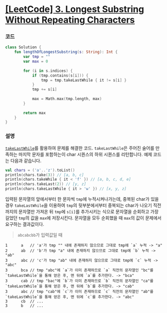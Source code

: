 # [[LeetCode] 3. Longest Substring Without Repeating Characters](https://leetcode.com/problems/longest-substring-without-repeating-characters/)

### 코드

```kotlin
class Solution {
    fun lengthOfLongestSubstring(s: String): Int {
        var tmp = ""
        var max = 0
        
        for (i in s.indices) {
            if (tmp.contains(s[i])) {
                tmp = tmp.takeLastWhile { it != s[i] }
            }
            tmp += s[i]
            
            max = Math.max(tmp.length, max)
        }
        
        return max
    }
}
```

### 설명

[`takeLastWhile`](https://kotlinlang.org/api/latest/jvm/stdlib/kotlin.collections/take-last-while.html)를 활용하여 문제를 해결한 코드. `takeLastWhile`은 주어진 술어를 만족하는 마지막 문자를 포함하는이 char 시퀀스의 하위 시퀀스를 리턴합니다. 예제 코드는 다음과 같습니다.

```kotlin
val chars = ('a'..'z').toList()
println(chars.take(3)) // [a, b, c]
println(chars.takeWhile { it < 'f' }) // [a, b, c, d, e]
println(chars.takeLast(2)) // [y, z]
println(chars.takeLastWhile { it > 'w' }) // [x, y, z]
```

입력된 문자열의 앞에서부터 한 문자씩 `tmp`에 누적시켜나가는데, 중복된 char가 있을 경우 `takeLastWhile`을 이용하여 `tmp`의 뒷부분에서부터 중복되는 char가 나오기 직전까지의 문자열만 가져온 뒤 `tmp`에 `s[i]`를 추가시키는 식으로 문자열을 순회하고 가장 길었던 `tmp`의 값을 `max`에 저장시킨다. 문자열을 모두 순회했을 때 `max`의 값이 문제에서 요구하는 결과값이다.

> `abcabcbb`가 입력값일 때 

```
1      a   // 'a'가 tmp "" 내에 존재하지 않으므로 그대로 tmp에 `a` 누적 -> "a"
2      ab  // 'b'가 tmp "a" 내에 존재하지 않으므로 그대로 tmp에 `b` 누적 -> "ab"
3      abc // 'c'가 tmp "ab" 내에 존재하지 않으므로 그대로 tmp에 `c` 누적 -> "abc"
3      bca // tmp "abc"에 `a`가 이미 존재하므로 `a` 직전의 문자열인 "bc"를 `takeLastWhile`을 통해 얻은 후, 맨 뒤에 `a`를 추가한다. -> "bca"
3      cab // tmp "bac"에 `b`가 이미 존재하므로 `b` 직전의 문자열인 "ca"를 `takeLastWhile`을 통해 얻은 후, 맨 뒤에 `b`를 추가한다. -> "cab"
3      abc // tmp "cab"에 `c`가 이미 존재하므로 `c` 직전의 문자열인 "ab"를 `takeLastWhile`을 통해 얻은 후, 맨 뒤에 `c`를 추가한다. -> "abc"
3      cb  // ...
3      b   // ...
```